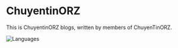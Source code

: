 # ChuyentinORZ
This is ChuyentinORZ blogs, written by members of ChuyenTinORZ.

![Languages](https://skillicons.dev/icons?i=astro,nodejs,ts,js,md)
